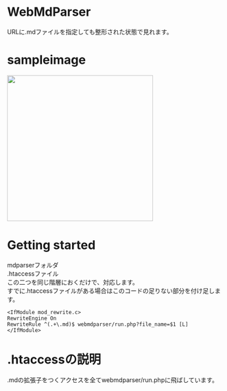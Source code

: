 # WebMdParser
URLに.mdファイルを指定しても整形された状態で見れます。

# sampleimage
<img src="https://tomo.syo.tokyo/openimg/webmdparserimg2.png" width="340px">

# Getting started
mdparserフォルダ  
.htaccessファイル  
この二つを同じ階層におくだけで、対応します。  
すでに.htaccessファイルがある場合はこのコードの足りない部分を付け足します。  
<pre><code>&lt;IfModule mod_rewrite.c&gt;  
RewriteEngine On  
RewriteRule ^(.+\.md)$ webmdparser/run.php?file_name=$1 [L]  
&lt;/IfModule&gt;</code></pre> 

# .htaccessの説明
.mdの拡張子をつくアクセスを全てwebmdparser/run.phpに飛ばしています。